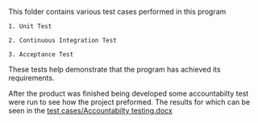 This folder contains various test cases performed in this program

	1. Unit Test
	
	2. Continuous Integration Test
	
	3. Acceptance Test

These tests help demonstrate that the program has achieved its requirements.

After the product was finished being developed some accountabilty test were run to see how the project preformed. The results 
for which can be seen in the [test cases/Accountabilty testing.docx](#testCase)

